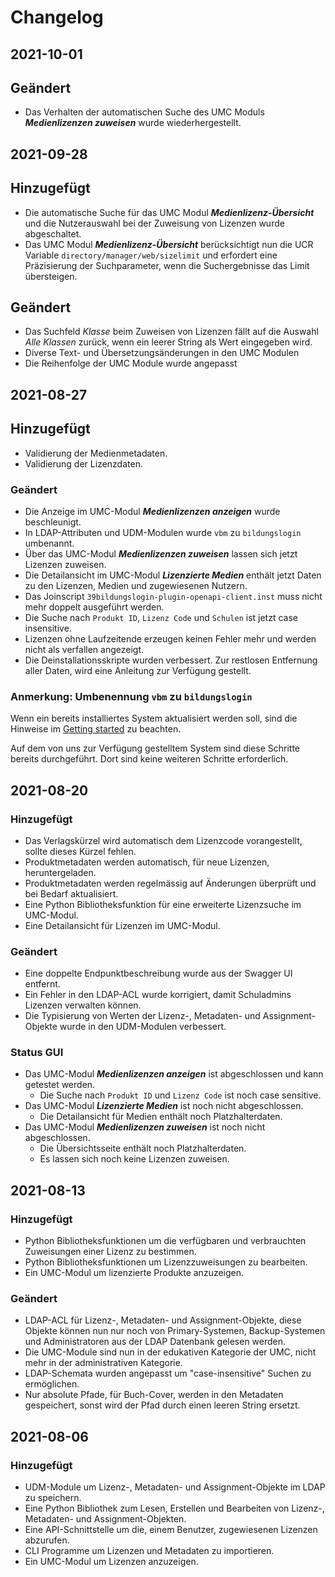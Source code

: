 # Changelog

## 2021-10-01

## Geändert
- Das Verhalten der automatischen Suche des UMC Moduls ***Medienlizenzen zuweisen*** wurde wiederhergestellt.

## 2021-09-28

## Hinzugefügt
- Die automatische Suche für das UMC Modul ***Medienlizenz-Übersicht*** und die Nutzerauswahl bei der Zuweisung
von Lizenzen wurde abgeschaltet.
- Das UMC Modul ***Medienlizenz-Übersicht*** berücksichtigt nun die UCR Variable `directory/manager/web/sizelimit`
und erfordert eine Präzisierung der Suchparameter, wenn die Suchergebnisse das Limit übersteigen.

## Geändert
- Das Suchfeld *Klasse* beim Zuweisen von Lizenzen fällt auf die Auswahl *Alle Klassen* zurück, wenn ein leerer
String als Wert eingegeben wird.
- Diverse Text- und Übersetzungsänderungen in den UMC Modulen
- Die Reihenfolge der UMC Module wurde angepasst

## 2021-08-27

## Hinzugefügt
- Validierung der Medienmetadaten.
- Validierung der Lizenzdaten.

### Geändert
- Die Anzeige im UMC-Modul ***Medienlizenzen anzeigen*** wurde beschleunigt.
- In LDAP-Attributen und UDM-Modulen wurde `vbm` zu `bildungslogin` umbenannt.
- Über das UMC-Modul ***Medienlizenzen zuweisen*** lassen sich jetzt Lizenzen zuweisen.
- Die Detailansicht im UMC-Modul ***Lizenzierte Medien*** enthält jetzt Daten zu den Lizenzen, Medien und zugewiesenen Nutzern.
- Das Joinscript `39bildungslogin-plugin-openapi-client.inst` muss nicht mehr doppelt ausgeführt werden.
- Die Suche nach `Produkt ID`, `Lizenz Code` und `Schulen` ist jetzt case insensitive.
- Lizenzen ohne Laufzeitende erzeugen keinen Fehler mehr und werden nicht als verfallen angezeigt.
- Die Deinstallationsskripte wurden verbessert. Zur restlosen Entfernung aller Daten, wird eine Anleitung zur Verfügung gestellt.

### Anmerkung: Umbenennung `vbm` zu `bildungslogin`

Wenn ein bereits installiertes System aktualisiert werden soll, sind die Hinweise im [Getting started](getting_started.md) zu beachten.

Auf dem von uns zur Verfügung gestelltem System sind diese Schritte bereits durchgeführt.
Dort sind keine weiteren Schritte erforderlich.

## 2021-08-20

### Hinzugefügt
- Das Verlagskürzel wird automatisch dem Lizenzcode vorangestellt, sollte dieses Kürzel fehlen.
- Produktmetadaten werden automatisch, für neue Lizenzen, heruntergeladen.
- Produktmetadaten werden regelmässig auf Änderungen überprüft und bei Bedarf aktualisiert.
- Eine Python Bibliotheksfunktion für eine erweiterte Lizenzsuche im UMC-Modul.
- Eine Detailansicht für Lizenzen im UMC-Modul.

### Geändert
- Eine doppelte Endpunktbeschreibung wurde aus der Swagger UI entfernt.
- Ein Fehler in den LDAP-ACL wurde korrigiert, damit Schuladmins Lizenzen verwalten können.
- Die Typisierung von Werten der Lizenz-, Metadaten- und Assignment-Objekte wurde in den UDM-Modulen verbessert.

### Status GUI
- Das UMC-Modul ***Medienlizenzen anzeigen*** ist abgeschlossen und kann getestet werden.
  - Die Suche nach `Produkt ID` und `Lizenz Code` ist noch case sensitive.
- Das UMC-Modul ***Lizenzierte Medien*** ist noch nicht abgeschlossen.
  - Die Detailansicht für Medien enthält noch Platzhalterdaten.
- Das UMC-Modul ***Medienlizenzen zuweisen*** ist noch nicht abgeschlossen.
  - Die Übersichtsseite enthält noch Platzhalterdaten.
  - Es lassen sich noch keine Lizenzen zuweisen.

## 2021-08-13

### Hinzugefügt

- Python Bibliotheksfunktionen um die verfügbaren und verbrauchten Zuweisungen einer Lizenz zu bestimmen.
- Python Bibliotheksfunktionen um Lizenzzuweisungen zu bearbeiten.
- Ein UMC-Modul um lizenzierte Produkte anzuzeigen.

### Geändert

- LDAP-ACL für Lizenz-, Metadaten- und Assignment-Objekte, diese Objekte können nun nur noch von Primary-Systemen, Backup-Systemen und Administratoren aus der LDAP Datenbank gelesen werden.
- Die UMC-Module sind nun in der edukativen Kategorie der UMC, nicht mehr in der administrativen Kategorie.
- LDAP-Schemata wurden angepasst um "case-insensitive" Suchen zu ermöglichen.
- Nur absolute Pfade, für Buch-Cover, werden in den Metadaten gespeichert, sonst wird der Pfad durch einen leeren String ersetzt.

## 2021-08-06

### Hinzugefügt

- UDM-Module um Lizenz-, Metadaten- und Assignment-Objekte im LDAP zu speichern.
- Eine Python Bibliothek zum Lesen, Erstellen und Bearbeiten von  Lizenz-, Metadaten- und Assignment-Objekten.
- Eine API-Schnittstelle um die, einem Benutzer, zugewiesenen Lizenzen abzurufen.
- CLI Programme um Lizenzen und Metadaten zu importieren.
- Ein UMC-Modul um Lizenzen anzuzeigen.
